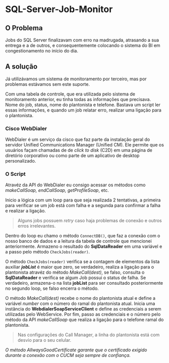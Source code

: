 # SQL-Server-Job-Monitor

## O Problema
Jobs do SQL Server finalizavam com erro na madrugada, atrasando a sua entrega e a de outros, e consequentemente colocando o sistema do BI em congestionamento no início do dia.

## A solução
Já utilizávamos um sistema de monitoramento por terceiro, mas por problemas estávamos sem este suporte.

Com uma tabela de controle, que era utilizada pelo sistema de monitoramento anterior, eu tinha todas as informações que precisava. Nome do job, status, nome do plantonista e telefone. Bastava um script ler essas informações, e quando um job relatar erro, realizar uma ligação para o plantonista.


### Cisco WebDialer
WebDialer é um serviço da cisco que faz parte da instalação geral do servidor Unified Communications Manager (Unified CM). Ele permite que os usuários façam chamadas de de *click to disk* (C2D) em uma página de diretório corporativo ou como parte de um aplicativo de desktop personalizado.

### O Script
Atravéz da API do WebDialer eu consigo acessar os métodos como *makeCallSoap, endCallSoap, getProfileSoap*, etc.

Inicio a lógica com um loop para que seja realizada 2 tentativas, a primeira para verificar se um job está com falha e a segunda para confirmar a falha e realizar a ligação.
> Alguns jobs possuem *retry* caso haja problemas de conexão e outros erros irrelevantes.

Dentro do loop eu chamo o método `ConnectDB()`, que faz a conexão com o nosso banco de dados e a leitura da tabela de controle que mencionei anteriormente.
Armazeno o resultado do **SqlDataReader** em uma variável e a passo pelo método `CheckJobs(reader)`.

O método `CheckJobs(reader)` verifica se a contagem de elementos da lista auxiliar ***jobList*** é maior que zero, se verdadeiro, realiza a ligação para o plantonista atravéz do método *MakeCall(dest)*, se falso, consulta o **SqlDataReader** e verifica se algum Job possui o status de falha. Se verdadeiro, armazena-o na lista **jobList** para ser consultado posteriormente no segundo loop, se falso encerra o método.

O método *MakeCall(dest)* recebe o nome do plantonista atual e define a variável *number* com o número do ramal do plantonista atual. Inicia uma instância do **WebdialerSoapServiceClient** e define as credenciais a serem utilizadas pelo WebService. Por fim, passo as credenciais e o número pelo método da API *makeCallSoap* que realiza a ligação para o telefone ramal do plantonista.
> Nas configurações do Call Manager, a linha do plantonista está com desvio para o seu celular.

*O método AllwaysGoodCertificate garante que o certificado exigido durante a conexão com o CUCM seja sempre de confiança.*
